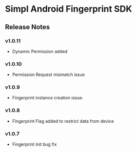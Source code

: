 # Simpl Android Fingerprint SDK

## Release Notes
### v1.0.11
- Dynamic Permission added
### v1.0.10
- Permission Request mismatch issue
### v1.0.9
- Fingerprint instance creation issue.
### v1.0.8
- Fingerprint Flag added to restrict data from device
### v1.0.7
- Fingerprint init bug fix

